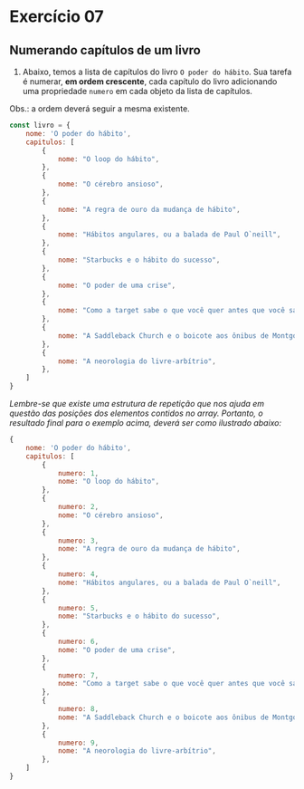 
# Exercício 07

## Numerando capítulos de um livro

1. Abaixo, temos a lista de capítulos do livro `O poder do hábito`. Sua tarefa é numerar, **em ordem crescente**, cada capítulo do livro adicionando uma propriedade `numero` em cada objeto da lista de capítulos.

Obs.: a ordem deverá seguir a mesma existente.

```javascript
const livro = {
    nome: 'O poder do hábito',
    capitulos: [
        {
            nome: "O loop do hábito",
        },
        {
            nome: "O cérebro ansioso",
        },
        {
            nome: "A regra de ouro da mudança de hábito",
        },
        {
            nome: "Hábitos angulares, ou a balada de Paul O`neill",
        },
        {
            nome: "Starbucks e o hábito do sucesso",
        },
        {
            nome: "O poder de uma crise",
        },
        {
            nome: "Como a target sabe o que você quer antes que você saiba",
        },
        {
            nome: "A Saddleback Church e o boicote aos ônibus de Montgomery",
        },
        {
            nome: "A neorologia do livre-arbítrio",
        },
    ]
}
```

_Lembre-se que existe uma estrutura de repetição que nos ajuda em questão das posições dos elementos contidos no array. Portanto, o resultado final para o exemplo acima, deverá ser como ilustrado abaixo:_

```javascript
{
    nome: 'O poder do hábito',
    capitulos: [
        {
            numero: 1,
            nome: "O loop do hábito",
        },
        {
            numero: 2,
            nome: "O cérebro ansioso",
        },
        {
            numero: 3,
            nome: "A regra de ouro da mudança de hábito",
        },
        {
            numero: 4,
            nome: "Hábitos angulares, ou a balada de Paul O`neill",
        },
        {
            numero: 5,
            nome: "Starbucks e o hábito do sucesso",
        },
        {
            numero: 6,
            nome: "O poder de uma crise",
        },
        {
            numero: 7,
            nome: "Como a target sabe o que você quer antes que você saiba",
        },
        {
            numero: 8,
            nome: "A Saddleback Church e o boicote aos ônibus de Montgomery",
        },
        {
            numero: 9,
            nome: "A neorologia do livre-arbítrio",
        },
    ]
}
```

